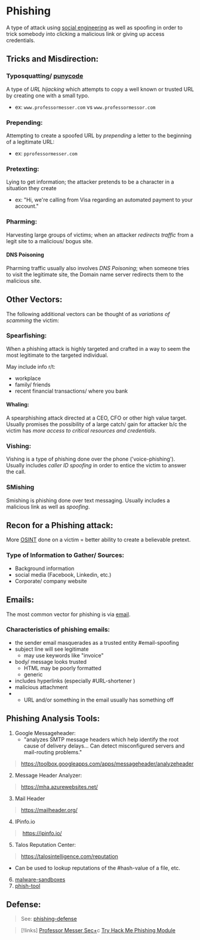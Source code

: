 
# Phishing
A type of attack using [social engineering](/cybersecurity/TTPs/social-engineering.md) as well as spoofing in order to trick somebody into clicking a malicious link or giving up access credentials.
## Tricks and Misdirection:
### Typosquatting/ [punycode](/cybersecurity/TTPs/punycode.md)
A type of *URL hijacking* which attempts to copy a well known or trusted URL by creating one with a small typo.
- ex: `www.professormesser.com` vs `www.professormessor.com`
### Prepending:
Attempting to create a spoofed URL by *prepending* a letter to the beginning of a legitimate URL:
- ex: `pprofessormesser.com`
### Pretexting: 
Lying to get information; the attacker pretends to be a character in a situation they create
- ex: "Hi, we're calling from Visa regarding an automated payment to your account."
### Pharming:
Harvesting large groups of victims; when an attacker *redirects traffic* from a legit site to a malicious/ bogus site.
#### DNS Poisoning
Pharming traffic usually also involves *DNS Poisoning*; when someone tries to visit the legitimate site, the Domain name server redirects them to the malicious site.
## Other Vectors:
The following additional vectors can be thought of as *variations of scamming* the victim:
### Spearfishing:
When a phishing attack is highly targeted and crafted in a way to seem the most legitimate to the targeted individual.

May include info r/t:
- workplace
- family/ friends
- recent financial transactions/ where you bank
#### Whaling:
A spearphishing attack directed at a CEO, CFO or other high value target. Usually promises the possibility of a large catch/ gain for attacker b/c the victim has *more access to critical resources and credentials*.
### Vishing:
Vishing is a type of phishing done over the phone ('voice-phishing'). Usually includes *caller ID spoofing* in order to entice the victim to answer the call.
### SMishing
Smishing is phishing done over text messaging. Usually includes a malicious link as well as *spoofing*.
## Recon for a Phishing attack:
More [OSINT](/cybersecurity/TTPs/recon/OSINT.md) done on a victim = better ability to create a believable pretext.
### Type of Information to Gather/ Sources:
- Background information
- social media (Facebook, Linkedin, etc.)
- Corporate/ company website
## Emails:
The most common vector for phishing is via [email](/networking/email.md).
### Characteristics of phishing emails:
- the sender email masquerades as a trusted entity #email-spoofing
- subject line will see legitimate
	- may use keywords like "invoice"
- body/ message looks trusted
	- HTML may be poorly formatted
	- generic
- includes hyperlinks (especially #URL-shortener )
- malicious attachment
- - URL and/or something in the email usually has something off

## Phishing Analysis Tools:
1. Google Messageheader:
	- "analyzes SMTP message headers which help identify the root cause of delivery delays... Can detect misconfigured servers and mail-routing problems."
> https://toolbox.googleapps.com/apps/messageheader/analyzeheader
2. Message Header Analyzer:
> https://mha.azurewebsites.net/ 
3. Mail Header
> https://mailheader.org/
4. IPinfo.io
>  https://ipinfo.io/
5. Talos Reputation Center:
> https://talosintelligence.com/reputation
- Can be used to lookup reputations of the #hash-value of a file, etc.
6. [malware-sandboxes](/cybersecurity/tools/malware-sandboxes.md) 
7. [phish-tool](/cybersecurity/tools/phish-tool.md)

## Defense:
> See: [phishing-defense](/cybersecurity/defense/phishing-defense.md)

>[!links]
> [Professor Messer Sec+](https://www.youtube.com/watch?v=0Tr8avVrzLA&list=PLG49S3nxzAnkL2ulFS3132mOVKuzzBxA8&index=2&ab_channel=ProfessorMesser)c 
> [Try Hack Me Phishing Module](https://tryhackme.com/module/phishing)



